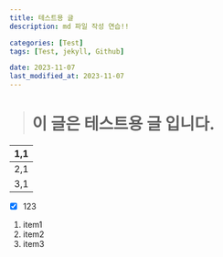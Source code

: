 ```yaml
---
title: 테스트용 글
description: md 파일 작성 연습!!

categories: [Test]
tags: [Test, jekyll, Github]

date: 2023-11-07
last_modified_at: 2023-11-07
---
```


> # 이 글은 테스트용 글 입니다.

| 1,1 |
| --- |
| 2,1 |
| 3,1 |

- [x] 123

1. item1
2. item2
3. item3
